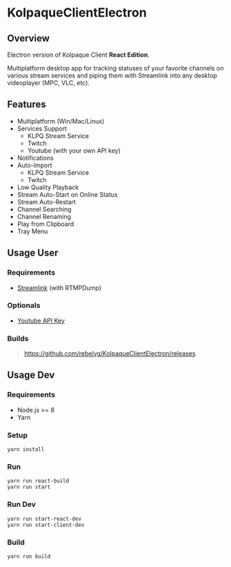# KolpaqueClientElectron

## Overview
Electron version of Kolpaque Client **React Edition**.

Multiplatform desktop app for tracking statuses of your favorite channels on various stream services and piping them with Streamlink into any desktop videoplayer (MPC, VLC, etc).

## Features
- Multiplatform (Win/Mac/Linux)
- Services Support
  - KLPQ Stream Service
  - Twitch
  - Youtube (with your own API key)
- Notifications
- Auto-Import
  - KLPQ Stream Service
  - Twitch
- Low Quality Playback
- Stream Auto-Start on Online Status
- Stream Auto-Restart
- Channel Searching
- Channel Renaming
- Play from Clipboard
- Tray Menu

## Usage User

### Requirements
- [Streamlink](https://github.com/streamlink/streamlink) (with RTMPDump)

### Optionals
- [Youtube API Key](https://console.developers.google.com/apis/library/youtube.googleapis.com)

### Builds
> https://github.com/rebelvg/KolpaqueClientElectron/releases

## Usage Dev

### Requirements
- Node.js >= 8
- Yarn

### Setup
```
yarn install
```

### Run
```
yarn run react-build
yarn run start
```

### Run Dev
```
yarn run start-react-dev
yarn run start-client-dev
```

### Build
```
yarn run build
```
